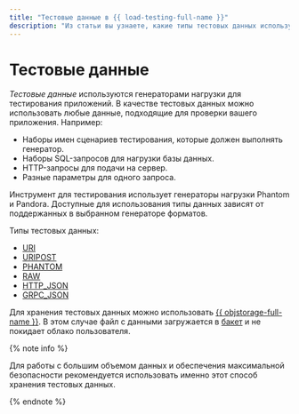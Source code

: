 ```yaml
---
title: "Тестовые данные в {{ load-testing-full-name }}"
description: "Из статьи вы узнаете, какие типы тестовых данных используются в {{ load-testing-full-name }}, а также где их можно хранить." 
---
```


# Тестовые данные

_Тестовые данные_ используются генераторами нагрузки для тестирования приложений. В качестве тестовых данных можно использовать любые данные, подходящие для проверки вашего приложения. Например:

* Наборы имен сценариев тестирования, которые должен выполнять генератор.
* Наборы SQL-запросов для нагрузки базы данных.
* HTTP-запросы для подачи на сервер.
* Разные параметры для одного запроса.

Инструмент для тестирования использует генераторы нагрузки Phantom и Pandora. Доступные для использования типы данных зависят от поддержанных в выбранном генераторе форматов.

Типы тестовых данных:

* [URI](payloads/uri.md)
* [URIPOST](payloads/uripost.md)
* [PHANTOM](payloads/phantom.md)
* [RAW](payloads/raw.md)
* [HTTP_JSON](payloads/http-json.md)
* [GRPC_JSON](payloads/grpc-json.md)

Для хранения тестовых данных можно использовать [{{ objstorage-full-name }}](../../storage/). В этом случае файл с данными загружается в [бакет](../../storage/concepts/bucket.md) и не покидает облако пользователя.

{% note info %}

Для работы с большим объемом данных и обеспечения максимальной безопасности рекомендуется использовать именно этот способ хранения тестовых данных.

{% endnote %}
